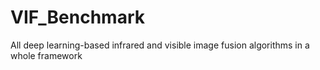 # VIF_Benchmark
All deep learning-based infrared and visible image fusion algorithms in a whole framework
